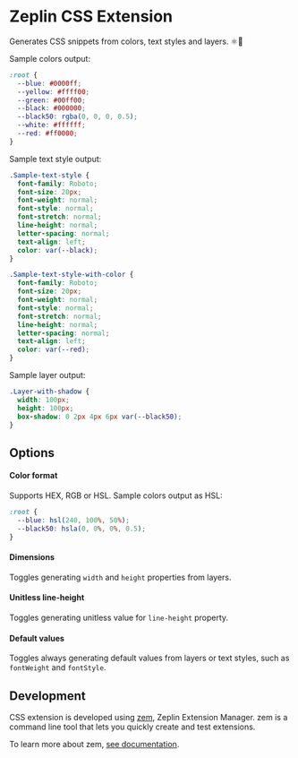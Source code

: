 # Zeplin CSS Extension

Generates CSS snippets from colors, text styles and layers. ⚛️📱

Sample colors output:
```css
:root {
  --blue: #0000ff;
  --yellow: #ffff00;
  --green: #00ff00;
  --black: #000000;
  --black50: rgba(0, 0, 0, 0.5);
  --white: #ffffff;
  --red: #ff0000;
}
```

Sample text style output:
```css
.Sample-text-style {
  font-family: Roboto;
  font-size: 20px;
  font-weight: normal;
  font-style: normal;
  font-stretch: normal;
  line-height: normal;
  letter-spacing: normal;
  text-align: left;
  color: var(--black);
}

.Sample-text-style-with-color {
  font-family: Roboto;
  font-size: 20px;
  font-weight: normal;
  font-style: normal;
  font-stretch: normal;
  line-height: normal;
  letter-spacing: normal;
  text-align: left;
  color: var(--red);
}
```

Sample layer output:
```css
.Layer-with-shadow {
  width: 100px;
  height: 100px;
  box-shadow: 0 2px 4px 6px var(--black50);
}
```

## Options

#### Color format

Supports HEX, RGB or HSL. Sample colors output as HSL:
```css
:root {
  --blue: hsl(240, 100%, 50%);
  --black50: hsla(0, 0%, 0%, 0.5);
}
```

#### Dimensions

Toggles generating `width` and `height` properties from layers.

#### Unitless line-height

Toggles generating unitless value for `line-height` property.

#### Default values

Toggles always generating default values from layers or text styles, such as `fontWeight` and `fontStyle`.

## Development

CSS extension is developed using [zem](https://github.com/zeplin/zem), Zeplin Extension Manager. zem is a command line tool that lets you quickly create and test extensions.

To learn more about zem, [see documentation](https://github.com/zeplin/zem).
